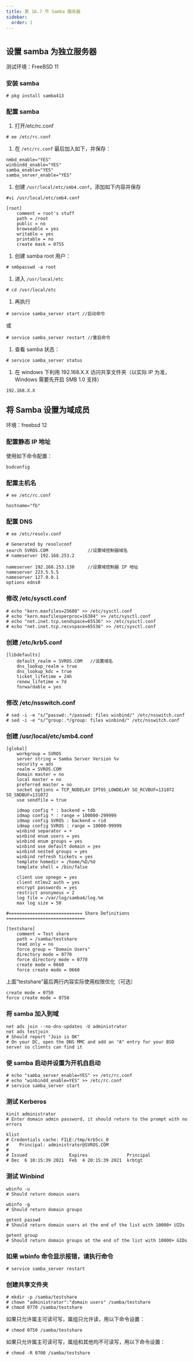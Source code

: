 ```yaml
---
title: 第 16.7 节 Samba 服务器
sidebar:
  order: 1
---
```

# 

## 设置 samba 为独立服务器

测试环境：FreeBSD 11

### 安装 samba

```shell-session
# pkg install samba413
```

### 配置 samba

1. 打开/etc/rc.conf

```shell-session
# ee /etc/rc.conf
```

1. 在 `/etc/rc.conf` 最后加入如下，并保存：

```shell-session
nmbd_enable="YES"
winbindd_enable="YES"
samba_enable="YES"
samba_server_enable="YES"
```

1. 创建 `/usr/local/etc/smb4.conf`，添加如下内容并保存

```shell-session
#vi /usr/local/etc/smb4.conf

[root]
    comment = root's stuff
    path = /root
    public = no
    browseable = yes
    writable = yes
    printable = no
    create mask = 0755
```

1. 创建 samba root 用户：

```shell-session
# smbpasswd -a root
```

1. 进入 `/usr/local/etc`

```shell-session
# cd /usr/local/etc
```

1. 再执行

```shell-session
# service samba_server start //启动命令
```

或

```shell-session
# service samba_server restart //重启命令
```

1. 查看 samba 状态：

```shell-session
# service samba_server status
```

1. 在 windows 下利用 192.168.X.X 访问共享文件夹（以实际 IP 为准，Windows 需要先开启 SMB 1.0 支持）

```shell-session
192.168.X.X
```

## 将 Samba 设置为域成员

环境：freebsd 12

### 配置静态 IP 地址

使用如下命令配置：

```shell-session
bsdconfig
```

### 配置主机名

```shell-session
# ee /etc/rc.conf

hostname="fb"
```

### 配置 DNS

```shell-session
# ee /etc/resolv.conf

# Generated by resolvconf
search SVROS.COM               //设置域控制器域名
# nameserver 192.168.253.2

nameserver 192.168.253.130     //设置域控制器 IP 地址
nameserver 223.5.5.5
nameserver 127.0.0.1
options edns0
```

### 修改 /etc/sysctl.conf

```shell-session
# echo "kern.maxfiles=25600" >> /etc/sysctl.conf
# echo "kern.maxfilesperproc=16384" >> /etc/sysctl.conf
# echo "net.inet.tcp.sendspace=65536" >> /etc/sysctl.conf
# echo "net.inet.tcp.recvspace=65536" >> /etc/sysctl.conf
```

### 创建 /etc/krb5.conf

```shell-session
[libdefaults]
	default_realm = SVROS.COM   //设置域名
	dns_lookup_realm = true
	dns_lookup_kdc = true
	ticket_lifetime = 24h
	renew_lifetime = 7d
	forwardable = yes
```

### 修改 /etc/nsswitch.conf

```shell-session
# sed -i -e "s/^passwd:.*/passwd: files winbind/" /etc/nsswitch.conf
# sed -i -e "s/^group:.*/group: files winbind/" /etc/nsswitch.conf
```

### 创建 /usr/local/etc/smb4.conf

```shell-session
[global]
	workgroup = SVROS
	server string = Samba Server Version %v
	security = ads
	realm = SVROS.COM
	domain master = no
	local master = no
	preferred master = no
	socket options = TCP_NODELAY IPTOS_LOWDELAY SO_RCVBUF=131072 SO_SNDBUF=131072
	use sendfile = true

	idmap config * : backend = tdb
	idmap config * : range = 100000-299999
	idmap config SVROS : backend = rid
	idmap config SVROS : range = 10000-99999
	winbind separator = +
	winbind enum users = yes
	winbind enum groups = yes
	winbind use default domain = yes
	winbind nested groups = yes
	winbind refresh tickets = yes
	template homedir = /home/%D/%U
	template shell = /bin/false

	client use spnego = yes
	client ntlmv2 auth = yes
	encrypt passwords = yes
	restrict anonymous = 2
	log file = /var/log/samba4/log.%m
	max log size = 50

#============================ Share Definitions ==============================

[testshare]
	comment = Test share
	path = /samba/testshare
	read only = no
	force group = "Domain Users"
	directory mode = 0770
	force directory mode = 0770
	create mode = 0660
	force create mode = 0660
```

上面“testshare”最后两行内容实际使用权限优化（可选）

```shell-session
create mode = 0750
force create mode = 0750
```

### 将 samba 加入到域

```shell-session
net ads join --no-dns-updates -U administrator
net ads testjoin
# Should report "Join is OK"
# On your DC, open the DNS MMC and add an "A" entry for your BSD server so clients can find it
```

### 使 samba 启动并设置为开机自启动

```shell-session
# echo "samba_server_enable=YES" >> /etc/rc.conf
# echo "winbindd_enable=YES" >> /etc/rc.conf
# service samba_server start
```

### 测试 Kerberos

```shell-session
kinit administrator
# Enter domain admin password, it should return to the prompt with no errors

klist
# Credentials cache: FILE:/tmp/krb5cc_0
#    Principal: administrator@SVROS.COM
#
# Issued                Expires               Principal
# Dec  6 10:15:39 2021  Feb  4 20:15:39 2021  krbtgt
```

### 测试 Winbind

```shell-session
wbinfo -u
# Should return domain users

wbinfo -g
# Should return domain groups

getent passwd
# Should return domain users at the end of the list with 10000+ UIDs

getent group
# Should return domain groups at the end of the list with 10000+ GIDs
```

### 如果 wbinfo 命令显示报错，请执行命令

```shell-session
# service samba_server restart
```

### 创建共享文件夹

```shell-session
# mkdir -p /samba/testshare
# chown "administrator":"domain users" /samba/testshare
# chmod 0770 /samba/testshare
```

如果只允许属主可读可写，属组只允许读，用以下命令设置：

```shell-session
# chmod 0750 /samba/testshare
```

如果只允许属主可读可写，属组和其他均不可读写，用以下命令设置：

```shell-session
# chmod -R 0700 /samba/testshare
```
